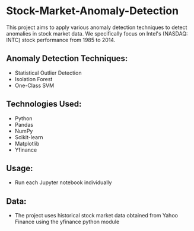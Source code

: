 # Stock-Market-Anomaly-Detection

This project aims to apply various anomaly detection techniques to detect anomalies in stock market data. We specifically focus on Intel's (NASDAQ: INTC) stock performance from 1985 to 2014. 

## Anomaly Detection Techniques:
* Statistical Outlier Detection
* Isolation Forest
* One-Class SVM

## Technologies Used:
* Python
* Pandas
* NumPy
* Scikit-learn
* Matplotlib
* Yfinance

## Usage:
* Run each Jupyter notebook individually

## Data:
* The project uses historical stock market data obtained from Yahoo Finance using the yfinance python module